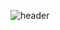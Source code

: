 ![header](https://capsule-render.vercel.app/api?type=waving&color=black&height=250&section=header&text=SeongKook%20GitHub&fontSize=70&animation=scaleIn&fontColor=d6ace6)
